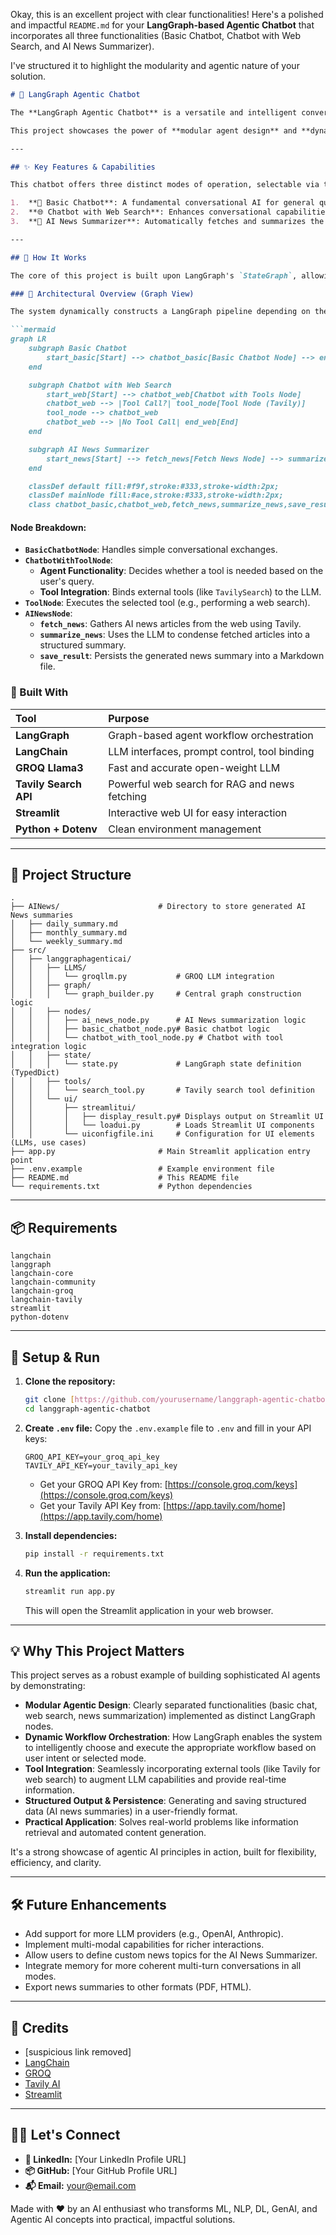 Okay, this is an excellent project with clear functionalities\! Here's a polished and impactful `README.md` for your **LangGraph-based Agentic Chatbot** that incorporates all three functionalities (Basic Chatbot, Chatbot with Web Search, and AI News Summarizer).

I've structured it to highlight the modularity and agentic nature of your solution.

````markdown
# 🤖 LangGraph Agentic Chatbot

The **LangGraph Agentic Chatbot** is a versatile and intelligent conversational agent built using **LangGraph**, **LangChain**, and powered by **GROQ's Llama3**. This project demonstrates advanced agentic workflows, enabling the chatbot to dynamically adapt its behavior based on user intent – offering basic conversation, web-enhanced search, and automated AI news summaries.

This project showcases the power of **modular agent design** and **dynamic graph execution** in building sophisticated AI applications.

---

## ✨ Key Features & Capabilities

This chatbot offers three distinct modes of operation, selectable via the UI:

1.  **💬 Basic Chatbot**: A fundamental conversational AI for general queries.
2.  **🌐 Chatbot with Web Search**: Enhances conversational capabilities by leveraging web search (via Tavily API) to provide up-to-date and factual information.
3.  **📰 AI News Summarizer**: Automatically fetches and summarizes the latest AI news (daily, weekly, or monthly) and saves it as a Markdown file.

---

## 🚀 How It Works

The core of this project is built upon LangGraph's `StateGraph`, allowing for flexible and dynamic execution paths based on the selected use case and user input.

### 🧠 Architectural Overview (Graph View)

The system dynamically constructs a LangGraph pipeline depending on the selected use case:

```mermaid
graph LR
    subgraph Basic Chatbot
        start_basic[Start] --> chatbot_basic[Basic Chatbot Node] --> end_basic[End]
    end

    subgraph Chatbot with Web Search
        start_web[Start] --> chatbot_web[Chatbot with Tools Node]
        chatbot_web --> |Tool Call?| tool_node[Tool Node (Tavily)]
        tool_node --> chatbot_web
        chatbot_web --> |No Tool Call| end_web[End]
    end

    subgraph AI News Summarizer
        start_news[Start] --> fetch_news[Fetch News Node] --> summarize_news[Summarize News Node] --> save_result[Save Result Node] --> end_news[End]
    end

    classDef default fill:#f9f,stroke:#333,stroke-width:2px;
    classDef mainNode fill:#ace,stroke:#333,stroke-width:2px;
    class chatbot_basic,chatbot_web,fetch_news,summarize_news,save_result,tool_node mainNode;
````

#### Node Breakdown:

  * **`BasicChatbotNode`**: Handles simple conversational exchanges.
  * **`ChatbotWithToolNode`**:
      * **Agent Functionality**: Decides whether a tool is needed based on the user's query.
      * **Tool Integration**: Binds external tools (like `TavilySearch`) to the LLM.
  * **`ToolNode`**: Executes the selected tool (e.g., performing a web search).
  * **`AINewsNode`**:
      * **`fetch_news`**: Gathers AI news articles from the web using Tavily.
      * **`summarize_news`**: Uses the LLM to condense fetched articles into a structured summary.
      * **`save_result`**: Persists the generated news summary into a Markdown file.

### 🧱 Built With

| Tool                | Purpose                                      |
| :------------------ | :------------------------------------------- |
| **LangGraph** | Graph-based agent workflow orchestration     |
| **LangChain** | LLM interfaces, prompt control, tool binding |
| **GROQ Llama3** | Fast and accurate open-weight LLM            |
| **Tavily Search API** | Powerful web search for RAG and news fetching |
| **Streamlit** | Interactive web UI for easy interaction      |
| **Python + Dotenv** | Clean environment management                 |

-----

## 📂 Project Structure

```
.
├── AINews/                      # Directory to store generated AI News summaries
│   ├── daily_summary.md
│   ├── monthly_summary.md
│   └── weekly_summary.md
├── src/
│   ├── langgraphagenticai/
│   │   ├── LLMS/
│   │   │   └── groqllm.py           # GROQ LLM integration
│   │   ├── graph/
│   │   │   └── graph_builder.py     # Central graph construction logic
│   │   ├── nodes/
│   │   │   ├── ai_news_node.py      # AI News summarization logic
│   │   │   ├── basic_chatbot_node.py# Basic chatbot logic
│   │   │   └── chatbot_with_tool_node.py # Chatbot with tool integration logic
│   │   ├── state/
│   │   │   └── state.py             # LangGraph state definition (TypedDict)
│   │   ├── tools/
│   │   │   └── search_tool.py       # Tavily search tool definition
│   │   └── ui/
│   │       ├── streamlitui/
│   │       │   ├── display_result.py# Displays output on Streamlit UI
│   │       │   └── loadui.py        # Loads Streamlit UI components
│   │       └── uiconfigfile.ini     # Configuration for UI elements (LLMs, use cases)
├── app.py                       # Main Streamlit application entry point
├── .env.example                 # Example environment file
├── README.md                    # This README file
└── requirements.txt             # Python dependencies
```

-----

## 📦 Requirements

```
langchain
langgraph
langchain-core
langchain-community
langchain-groq
langchain-tavily
streamlit
python-dotenv
```

-----

## 🔧 Setup & Run

1.  **Clone the repository:**

    ```bash
    git clone [https://github.com/yourusername/langgraph-agentic-chatbot.git](https://github.com/yourusername/langgraph-agentic-chatbot.git)
    cd langgraph-agentic-chatbot
    ```

2.  **Create `.env` file:**
    Copy the `.env.example` file to `.env` and fill in your API keys:

    ```
    GROQ_API_KEY=your_groq_api_key
    TAVILY_API_KEY=your_tavily_api_key
    ```

      * Get your GROQ API Key from: [https://console.groq.com/keys](https://console.groq.com/keys)
      * Get your Tavily API Key from: [https://app.tavily.com/home](https://app.tavily.com/home)

3.  **Install dependencies:**

    ```bash
    pip install -r requirements.txt
    ```

4.  **Run the application:**

    ```bash
    streamlit run app.py
    ```

    This will open the Streamlit application in your web browser.

-----

## 💡 Why This Project Matters

This project serves as a robust example of building sophisticated AI agents by demonstrating:

  * **Modular Agentic Design**: Clearly separated functionalities (basic chat, web search, news summarization) implemented as distinct LangGraph nodes.
  * **Dynamic Workflow Orchestration**: How LangGraph enables the system to intelligently choose and execute the appropriate workflow based on user intent or selected mode.
  * **Tool Integration**: Seamlessly incorporating external tools (like Tavily for web search) to augment LLM capabilities and provide real-time information.
  * **Structured Output & Persistence**: Generating and saving structured data (AI news summaries) in a user-friendly format.
  * **Practical Application**: Solves real-world problems like information retrieval and automated content generation.

It's a strong showcase of agentic AI principles in action, built for flexibility, efficiency, and clarity.

-----

## 🛠️ Future Enhancements

  * Add support for more LLM providers (e.g., OpenAI, Anthropic).
  * Implement multi-modal capabilities for richer interactions.
  * Allow users to define custom news topics for the AI News Summarizer.
  * Integrate memory for more coherent multi-turn conversations in all modes.
  * Export news summaries to other formats (PDF, HTML).

-----

## 🤝 Credits

  * [suspicious link removed]
  * [LangChain](https://www.langchain.com/)
  * [GROQ](https://groq.com/)
  * [Tavily AI](https://tavily.com/)
  * [Streamlit](https://streamlit.io/)

-----

## 🙋‍♂️ Let's Connect

  * **💼 LinkedIn:** [Your LinkedIn Profile URL]
  * **📦 GitHub:** [Your GitHub Profile URL]
  * **📬 Email:** your@email.com

Made with ❤️ by an AI enthusiast who transforms ML, NLP, DL, GenAI, and Agentic AI concepts into practical, impactful solutions.

```
```
